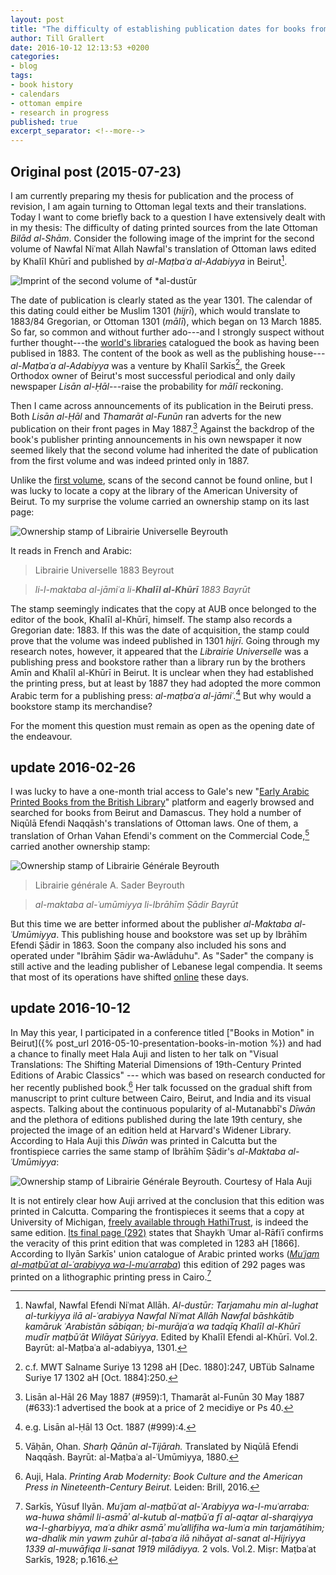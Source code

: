 ```yaml
---
layout: post
title: "The difficulty of establishing publication dates for books from late Ottoman *Bilād al-Shām*"
author: Till Grallert
date: 2016-10-12 12:13:53 +0200
categories:
- blog
tags:
- book history
- calendars
- ottoman empire
- research in progress
published: true
excerpt_separator: <!--more-->
---
```


## Original post (2015-07-23)

I am currently preparing my thesis for publication and the process of revision, I am again turning to Ottoman legal texts and their translations. Today I want to come briefly back to a question I have extensively dealt with in my thesis: The difficulty of dating printed sources from the late Ottoman *Bilād al-Shām*. Consider the following image of the imprint for the second volume of Nawfal Niʿmat Allah Nawfal's translation of Ottoman laws edited by Khalīl Khūrī and published by *al-Maṭbaʿa al-Adabiyya* in Beirut[^2].

<!--more-->


![Imprint of the second volume of *al-dustūr](/assets/nawfal-dustur-v2-imprint.jpg)


The date of publication is clearly stated as the year 1301. The calendar of this dating could either be Muslim 1301 (*hijrī*), which would translate to 1883/84 Gregorian, or Ottoman 1301 (*mālī*), which began on 13 March 1885. So far, so common and without further ado---and I strongly suspect without further thought---the [world's libraries](http://www.worldcat.org/oclc/11351292/editions?editionsView=true&referer=di "link to worldcat") catalogued the book as having been publised in 1883. The content of the book as well as the publishing house---*al-Maṭbaʿa al-Adabiyya* was a venture by Khalīl Sarkīs[^4], the Greek Orthodox owner of Beirut's most successful periodical and only daily newspaper <!-- was it already a daily in 1887? --> *Lisān al-Ḥāl*---raise the probability for *mālī* reckoning.

Then I came across announcements of its publication in the Beiruti press. Both *Lisān al-Ḥāl* and *Thamarāt al-Funūn* ran adverts for the new publication on their front pages in May 1887.[^3] Against the backdrop of the book's publisher printing announcements in his own newspaper it now seemed likely that the second volume had inherited the date of publication from the first volume and was indeed printed only in 1887.

Unlike the [first volume](http://hdl.handle.net/2027/inu.30000088981760), scans of the second cannot be found online, but I was lucky to locate a copy at the  library of the American University of Beirut. To my surprise the volume carried an ownership stamp on its last page:


![Ownership stamp of Librairie Universelle Beyrouth](/assets/nawfal-dustur-v2-stamp.jpg)


It reads in French and Arabic:

>Librairie Universelle 1883 Beyrout

>*li-l-maktaba al-jāmiʿa li-**Khalīl al-Khūrī** 1883 Bayrūt*

The stamp seemingly indicates that the copy at AUB once belonged to the editor of the book, Khalīl al-Khūrī, himself. The stamp also records a Gregorian date: 1883. If this was the date of acquisition, the stamp could prove that the volume was indeed published in 1301 *hijrī*. Going through my research notes, however, it appeared that the *Librairie Universelle* was a publishing press and bookstore rather than a library run by the brothers Amīn and Khalīl al-Khūrī in Beirut. It is unclear when they had established the printing press, but at least by 1887 they had adopted the more common Arabic term for a publishing press: *al-maṭbaʿa al-jāmiʿ*.[^1] But why would a bookstore stamp its merchandise?

For the moment this question must remain as open as the opening date of the endeavour.

## update 2016-02-26

I was lucky to have a one-month trial access to Gale's new "[Early Arabic Printed Books from the British Library](http://www.gale.com/primary-sources/early-arabic-printed-books-from-the-british-library/)" platform and eagerly browsed and searched for books from Beirut and Damascus. They hold a number of Niqūlā Efendi Naqqāsh's translations of Ottoman laws. One of them, a translation of Orhan Vahan Efendi's comment on the Commercial Code,[^5] carried another ownership stamp:


![Ownership stamp of Librairie Générale Beyrouth](/assets/naqqash-1880-sharh-stamp.jpg)


>Librairie générale <lb/> A. Sader Beyrouth

>*al-maktaba al-ʿumūmiyya <lb/> li-Ibrāhīm Ṣādir Bayrūt*

But this time we are better informed about the publisher *al-Maktaba al-ʿUmūmiyya*. This publishing house and bookstore was set up by Ibrāhīm Efendi Ṣādir in 1863. Soon the company also included his sons and operated under "Ibrāhim Ṣādir wa-Awlāduhu". As "Sader" the company is still active and the leading publisher of Lebanese legal compendia. It seems that most of its operations have shifted [online](http://www.lebaneselaws.com) these days.

## update 2016-10-12

In May this year, I participated in a conference titled ["Books in Motion" in Beirut]({% post_url 2016-05-10-presentation-books-in-motion %}) and had a chance to finally meet Hala Auji and listen to her talk on "Visual Translations: The Shifting Material Dimensions of 19th-Century Printed Editions of Arabic Classics" --- which was based on research conducted for her recently published book.[^6] Her talk focussed on the gradual shift from manuscript to print culture between Cairo, Beirut, and India and its visual aspects. Talking about the continuous popularity of al-Mutanabbī's *Dīwān* and the plethora of editions published during the late 19th century, she projected the image of an edition held at Harvard's Widener Library. According to Hala Auji this *Dīwān* was printed in Calcutta but the frontispiece carries the same stamp of Ibrāhīm Ṣādir's *al-Maktaba al-ʿUmūmiyya*:


![Ownership stamp of Librairie Générale Beyrouth. Courtesy of Hala Auji](/assets/mutanabbi-1866-diwan-stamp.jpg)


It is not entirely clear how Auji arrived at the conclusion that this edition was printed in Calcutta. Comparing the frontispieces it seems that a copy at University of Michigan, [freely available through HathiTrust](http://hdl.handle.net/2027/mdp.39015024525357), is indeed the same edition. [Its final page (292)](http://hdl.handle.net/2027/mdp.39015024525357?urlappend=%3Bseq=298) states that Shaykh ʿUmar al-Rāfiʿī confirms the veracity of this print edition that was completed in 1283 aH [1866]. According to Ilyān Sarkīs' union catalogue of Arabic printed works (*[Muʿjam al-maṭbūʿat al-ʿarabiyya wa-l-muʿarraba](http://shamela.ws/browse.php/book-1242#page-1622 "full text at shamela.ws")*) this edition of 292 pages was printed on a lithographic printing press in Cairo.[^7]




[^1]: e.g. Lisān al-Ḥāl 13 Oct. 1887 (#999):4.
[^2]: Nawfal, Nawfal Efendi Niʿmat Allāh. *Al-dustūr: Tarjamahu min al-lughat al-turkiyya ilā al-ʿarabiyya Nawfal Niʿmat Allāh Nawfal bāshkātib kamāruk ʿArabistān sābiqan; bi-murājaʿa wa tadqīq Khalīl al-Khūrī mudīr maṭbūʿāt Wilāyat Sūriyya*. Edited by Khalīl Efendi al-Khūrī. Vol.2. Bayrūt: al-Maṭbaʿa al-adabiyya, 1301.
[^3]: Lisān al-Hāl 26 May 1887 (#959):1, Thamarāt al-Funūn 30 May 1887 (#633):1 advertised the book at a price of 2 mecidiye or Ps 40.
[^4]: c.f. MWT Salname Suriye 13 1298 aH [Dec. 1880]:247, UBTüb Salname Suriye 17 1302 aH [Oct. 1884]:250.
[^5]: Vāḥān, Ohan. *Sharḥ Qānūn al-Tijārah.* Translated by Niqūlā Efendi Naqqāsh. Bayrūt: al-Maṭbaʿa al-ʿUmūmiyya, 1880.
[^6]: Auji, Hala. *Printing Arab Modernity: Book Culture and the American Press in Nineteenth-Century Beirut.* Leiden: Brill, 2016.
[^7]: Sarkīs, Yūsuf Ilyān. *Muʿjam al-maṭbūʿat al-ʿArabiyya wa-l-muʿarraba: wa-huwa shāmil li-asmāʾ al-kutub al-maṭbūʿa fī al-aqtar al-sharqiyya wa-l-gharbiyya, maʿa dhikr asmāʾ muʾallifiha wa-lumʿa min tarjamātihim; wa-dhalik min yawm ẓuhūr al-ṭabaʿa ilā nihāyat al-sanat al-Hijriyya 1339 al-muwāfiqa li-sanat 1919 milādiyya.* 2 vols. Vol.2. Miṣr: Maṭbaʿat Sarkīs, 1928; p.1616.